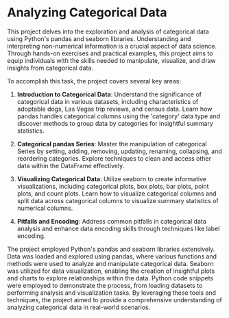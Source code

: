# Analyzing Categorical Data

This project delves into the exploration and analysis of categorical data using Python's pandas and seaborn libraries. Understanding and interpreting non-numerical information is a crucial aspect of data science. Through hands-on exercises and practical examples, this project aims to equip individuals with the skills needed to manipulate, visualize, and draw insights from categorical data.

To accomplish this task, the project covers several key areas:

1. **Introduction to Categorical Data**: Understand the significance of categorical data in various datasets, including characteristics of adoptable dogs, Las Vegas trip reviews, and census data. Learn how pandas handles categorical columns using the 'category' data type and discover methods to group data by categories for insightful summary statistics.

2. **Categorical pandas Series**: Master the manipulation of categorical Series by setting, adding, removing, updating, renaming, collapsing, and reordering categories. Explore techniques to clean and access other data within the DataFrame effectively.

3. **Visualizing Categorical Data**: Utilize seaborn to create informative visualizations, including categorical plots, box plots, bar plots, point plots, and count plots. Learn how to visualize categorical columns and split data across categorical columns to visualize summary statistics of numerical columns.

4. **Pitfalls and Encoding**: Address common pitfalls in categorical data analysis and enhance data encoding skills through techniques like label encoding.

The project employed Python's pandas and seaborn libraries extensively. Data was loaded and explored using pandas, where various functions and methods were used to analyze and manipulate categorical data. Seaborn was utilized for data visualization, enabling the creation of insightful plots and charts to explore relationships within the data. Python code snippets were employed to demonstrate the process, from loading datasets to performing analysis and visualization tasks. By leveraging these tools and techniques, the project aimed to provide a comprehensive understanding of analyzing categorical data in real-world scenarios.
